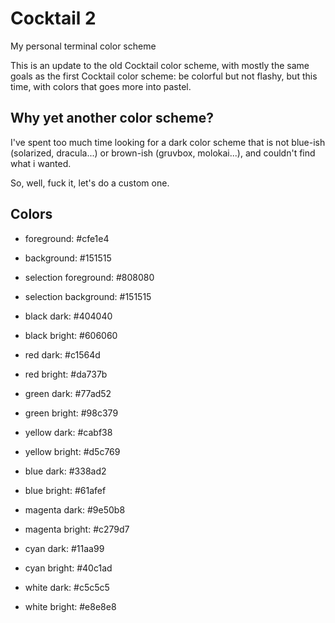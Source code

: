 # Cocktail 2
My personal terminal color scheme

This is an update to the old Cocktail color scheme, with mostly the same goals as the first Cocktail color scheme: be colorful but not flashy, but this time, with colors that goes more into pastel.

## Why yet another color scheme?

I've spent too much time looking for a dark color scheme that is not blue-ish (solarized, dracula...) or brown-ish (gruvbox, molokai...), and couldn't find what i wanted.

So, well, fuck it, let's do a custom one.

## Colors

* foreground: #cfe1e4
* background: #151515
* selection foreground: #808080
* selection background: #151515

* black dark: #404040
* black bright: #606060

* red dark: #c1564d
* red bright: #da737b

* green dark: #77ad52
* green bright: #98c379

* yellow dark: #cabf38
* yellow bright: #d5c769

* blue dark: #338ad2
* blue bright: #61afef

* magenta dark: #9e50b8
* magenta bright: #c279d7

* cyan dark: #11aa99
* cyan bright: #40c1ad

* white dark: #c5c5c5
* white bright: #e8e8e8
